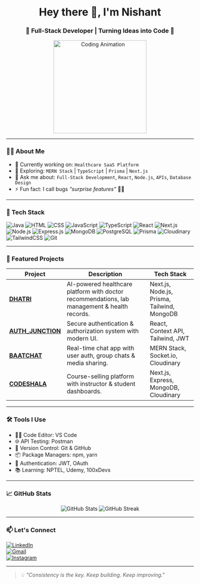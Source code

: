 <h1 align="center">Hey there 👋, I'm Nishant </h1>
<h3 align="center">🚀 Full-Stack Developer | Turning Ideas into Code 🌌</h3>

<p align="center">
  <img src="https://media.giphy.com/media/qgQUggAC3Pfv687qPC/giphy.gif" width="250" alt="Coding Animation" />
</p>

---

### 👨‍💻 About Me  

- 🔭 Currently working on: `Healthcare SaaS Platform`  
- 🌱 Exploring: `MERN Stack` | `TypeScript` | `Prisma` | `Next.js`  
- 💬 Ask me about: `Full-Stack Development`, `React`, `Node.js`, `APIs`, `Database Design`  
- ⚡ Fun fact: I call bugs *“surprise features”* 🐞✨  

---

### 🧰 Tech Stack  

![Java](https://img.shields.io/badge/Java-ED8B00?style=for-the-badge&logo=openjdk&logoColor=white)
![HTML](https://img.shields.io/badge/HTML5-e34c26?style=for-the-badge&logo=html5&logoColor=white)
![CSS](https://img.shields.io/badge/CSS3-264de4?style=for-the-badge&logo=css3&logoColor=white)
![JavaScript](https://img.shields.io/badge/JavaScript-F7DF1E?style=for-the-badge&logo=javascript&logoColor=black)
![TypeScript](https://img.shields.io/badge/TypeScript-007ACC?style=for-the-badge&logo=typescript&logoColor=white)
![React](https://img.shields.io/badge/React-61DAFB?style=for-the-badge&logo=react&logoColor=black)
![Next.js](https://img.shields.io/badge/Next.js-000?style=for-the-badge&logo=nextdotjs&logoColor=white)
![Node.js](https://img.shields.io/badge/Node.js-339933?style=for-the-badge&logo=nodedotjs&logoColor=white)
![Express.js](https://img.shields.io/badge/Express.js-000?style=for-the-badge&logo=express&logoColor=white)
![MongoDB](https://img.shields.io/badge/MongoDB-4ea94b?style=for-the-badge&logo=mongodb&logoColor=white)
![PostgreSQL](https://img.shields.io/badge/PostgreSQL-316192?style=for-the-badge&logo=postgresql&logoColor=white)
![Prisma](https://img.shields.io/badge/Prisma-2D3748?style=for-the-badge&logo=prisma&logoColor=white)
![Cloudinary](https://img.shields.io/badge/Cloudinary-3448C5?style=for-the-badge&logo=cloudinary&logoColor=white)
![TailwindCSS](https://img.shields.io/badge/TailwindCSS-06B6D4?style=for-the-badge&logo=tailwindcss&logoColor=white)
![Git](https://img.shields.io/badge/Git-F05032?style=for-the-badge&logo=git&logoColor=white)

---

### 📂 Featured Projects  

| Project | Description | Tech Stack |
|---------|-------------|------------|
| **[DHATRI](https://github.com/nishantchahar07/team-hack.git)** | AI-powered healthcare platform with doctor recommendations, lab management & health records. | Next.js, Node.js, Prisma, Tailwind, MongoDB |
| **[AUTH_JUNCTION](https://github.com/nishantchahar07/Auth_Junction.git)** | Secure authentication & authorization system with modern UI. | React, Context API, Tailwind, JWT |
| **[BAATCHAT](https://github.com/nishantchahar07/Baatchat.git)** | Real-time chat app with user auth, group chats & media sharing. | MERN Stack, Socket.io, Cloudinary |
| **[CODESHALA](https://github.com/nishantchahar07/codeshala.git)** | Course-selling platform with instructor & student dashboards. | Next.js, Express, MongoDB, Cloudinary |

---

### 🛠️ Tools I Use  

- 🧑‍💻 Code Editor: VS Code  
- 🌐 API Testing: Postman  
- 🔄 Version Control: Git & GitHub  
- 📦 Package Managers: npm, yarn  
- 🔐 Authentication: JWT, OAuth  
- 📚 Learning: NPTEL, Udemy, 100xDevs  

---

### 📈 GitHub Stats  

<p align="center">
  <img src="https://github-readme-stats.vercel.app/api?username=nishantchahar07&show_icons=true&theme=radical" alt="GitHub Stats" />
  <img src="https://github-readme-streak-stats.herokuapp.com/?user=nishantchahar07&theme=radical" alt="GitHub Streak" />
</p>

---

### 📫 Let's Connect  

[![LinkedIn](https://img.shields.io/badge/LinkedIn-blue?style=for-the-badge&logo=linkedin&logoColor=white)](https://www.linkedin.com/in/nishant-chahar-a0b505290/)  
[![Gmail](https://img.shields.io/badge/Gmail-D14836?style=for-the-badge&logo=gmail&logoColor=white)](mailto:nishantchahar20@gmail.com)  
[![Instagram](https://img.shields.io/badge/Instagram-E4405F?style=for-the-badge&logo=instagram&logoColor=white)](https://instagram.com/nishantchahar07)  

---

> 💡 *"Consistency is the key. Keep building. Keep improving."*  
